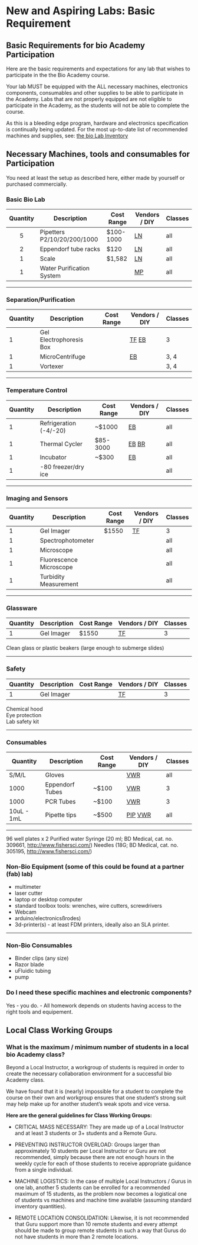 # New and Aspiring Labs: Basic Requirement

## Basic Requirements for bio Academy Participation

Here are the basic requirements and expectations for any lab that wishes to participate in the the Bio Academy course.

Your lab MUST be equipped with the ALL necessary machines, electronics components, consumables and other supplies to be able to participate in the Academy. Labs that are not properly equipped are not eligible to participate in the Academy, as the students will not be able to complete the course.

As this is a bleeding edge program, hardware and electronics specification is continually being updated. For the most up-to-date list of recommended machines and supplies, see: [the bio Lab Inventory ](http://bio.academany.org/doc/inventory)

## Necessary Machines, tools and consumables for Participation

You need at least the setup as described here, either made by yourself or purchased commercially.

### Basic Bio Lab
|Quantity  | Description              | Cost Range  | Vendors / DIY                            | Classes  |
|:---:     | ---                      | ---         | ---                                  | ---      |
| 5 | Pipetters P2/10/20/200/1000  | $100-1000 | [LN](http://www.pipette.com/vwrpipettes?gclid=CNXDnO2bxscCFdKPHwodzesN1A) | all      |
| 2 | Eppendorf tube racks         | $120      | [LN](http://www.pipette.com/public/Landing.aspx?lid=78&sbr=5165&sbn=Pipette.com%20Tube%20Racks%20and%20Holders)| all      |
| 1 | Scale        | $1,582        | [LN](http://www.pipette.com/Balances?sbr=3545&sbn=A&D%20FC-i%20Series%20Scale)     | all      |
| 1 | Water Purification System    |             | [MP](http://tinyurl.com/gw3xafv)                             | all      |

---------------------------
### Separation/Purification
|Quantity  | Description              | Cost Range  | Vendors / DIY                             | Classes  |
|---       | ---                      | ---         | ---                                  | ---      |
| 1         | Gel Electrophoresis Box  |             | [TF](http://tiny.cc/gelelectbox) [EB](http://tinyurl.com/gsgh5wp)   | 3        |
| 1         | MicroCentrifuge          |             | [EB](http://www.ebay.com/bhp/microcentrifuge)                       |                           3, 4     |
| 1         | Vortexer                 |             |                                                                      |                           3, 4     |

-------------------------
### Temperature Control
|Quantity  | Description              | Cost Range  | Vendors   / DIY                           | Classes  |
|---       | ---                      | ---         | ---                                  | ---      |
| 1 | Refrigeration (-4/-20)  | ~$1000      | [EB](http://tinyurl.com/zrflska)                                                      | all      |
| 1         | Thermal Cycler          | $85-3000    | [EB](http://www.ebay.com/bhp/thermal-cycler) [BR](http://tinyurl.com/gl9eyht)  | all      |
| 1         | Incubator               | ~$300       | [EB](http://tinyurl.com/jea464z)                                                                       | all      |
| 1         | -80 freezer/dry ice     |                                                                                             |                           | all      |


---------------
### Imaging and Sensors
|Quantity  | Description              | Cost Range  | Vendors  / DIY                            | Classes  |
|---       | ---                      | ---         | ---                                  | ---      |
| 1         | Gel Imager               |  $1550      | [TF](http://tinyurl.com/gelimager) | 3        |
| 1         | Spectrophotometer        |             |        | all      |
| 1         | Microscope               |             |                       | all      |
| 1         | Fluorescence Microscope  |             |                    | all      |
| 1         | Turbidity Measurement    |             |                                 | all      |

---------------------------
### Glassware
|Quantity  | Description              | Cost Range  | Vendors  / DIY                            | Classes  |
|---       | ---                      | ---         | ---                                  | ---      |
| 1         | Gel Imager  |   $1550    | [TF](http://tinyurl.com/gelimager)              | 3      |

Clean glass or plastic beakers (large enough to submerge slides)

---------------------------
### Safety
|Quantity  | Description              | Cost Range  | Vendors  / DIY                            | Classes  |
|---       | ---                      | ---         | ---                                  | ---      |
| 1         | Gel Imager  |      | [TF](http://tinyurl.com/gelimager)             | 3      |

Chemical hood   
Eye protection   
Lab safety kit   

---------------------------
### Consumables
|Quantity  | Description              | Cost Range  | Vendors   / DIY                           | Classes  |
|---       | ---                      | ---         | ---                                  | ---      |
| S/M/L     | Gloves  |       | [VWR](https://us.vwr.com/store/catalog/product.jsp?product_id=4547294)            | all      |
| 1000         | Eppendorf Tubes  |   ~$100    | [VWR](http://tinyurl.com/gs86ntt)             | 3      |
| 1000         | PCR Tubes  |  ~$100     | [VWR](http://tinyurl.com/hq5zb2s)              | 3      |
| 10uL - 1mL         | Pipette tips  |  ~$500     | [PIP](http://www.pipette.com/BulkTips) [VWR](http://tinyurl.com/godhvcq)              | all      |

---------------------------

96 well plates x 2
Purified water
Syringe (20 ml; BD Medical, cat. no. 309661, http://www.fishersci.com/)
Needles (18G; BD Medical, cat. no. 305195, http://www.fishersci.com/)


### Non-Bio Equipment (some of this could be found at a partner (fab) lab)
* multimeter
* laser cutter
* laptop or desktop computer
* standard toolbox tools: wrenches, wire cutters, screwdrivers
* Webcam
* arduino/electronicsßrodes)
* 3d-printer(s) - at least FDM printers, ideally also an SLA printer.

-----------------------
### Non-Bio Consumables
* Binder clips (any size)
* Razor blade
* uFluidic tubing
* pump

### Do I need these specific machines and electronic components?

Yes - you do. - All homework depends on students having access to the right tools and equipement.


## Local Class Working Groups

### What is the maximum / minimum number of students in a local bio Academy class?

Beyond a Local Instructor, a workgroup of students is required in order to create the necessary collaboration environment for a successful bio Academy class.

We have found that it is (nearly) impossible for a student to complete the course on their own and workgroup ensures that one student’s strong suit may help make up for another student’s weak spots and vice versa.

**Here are the general guidelines for Class Working Groups:**

* CRITICAL MASS NECESSARY: They are made up of a Local Instructor and at least 3 students or 3+ students and a Remote Guru.

* PREVENTING INSTRUCTOR OVERLOAD: Groups larger than approximately 10 students per Local Instructor or Guru are not recommended, simply because there are not enough hours in the weekly cycle for each of those students to receive appropriate guidance from a single individual.

* MACHINE LOGISTICS: In the case of multiple Local Instructors / Gurus in one lab, another 5 students can be enrolled for a recommended maximum of 15 students, as the problem now becomes a logistical one of students vs machines and machine time available (assuming standard inventory quantities).

* REMOTE LOCATION CONSOLIDATION: Likewise, it is not recommended that Guru support more than 10 remote students and every attempt should be made to group remote students in such a way that Gurus do not have students in more than 2 remote locations.   
